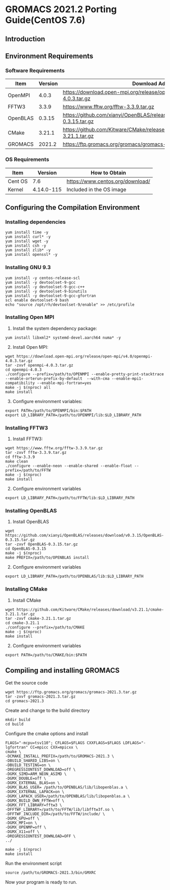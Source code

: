 # GROMACS 2021.2 Porting Guide(CentOS 7.6)

## Introduction

## Environment Requirements

### Software Requirements

| Item     | Version | Download Address                                             |
| -------- | ------- | ------------------------------------------------------------ |
| OpenMPI  | 4.0.3   | https://download.open-mpi.org/release/open-mpi/v4.0/openmpi-4.0.3.tar.gz |
| FFTW3    | 3.3.9   | https://www.fftw.org/fftw-3.3.9.tar.gz                       |
| OpenBLAS | 0.3.15  | https://github.com/xianyi/OpenBLAS/releases/download/v0.3.15/OpenBLAS-0.3.15.tar.gz |
| CMake    | 3.21.1  | https://github.com/Kitware/CMake/releases/download/v3.21.1/cmake-3.21.1.tar.gz |
| GROMACS  | 2021.2  | https://ftp.gromacs.org/gromacs/gromacs-2021.2.tar.gz        |

### OS Requirements

| Item    | Version    | How to Obtain                    |
| ------- | ---------- | -------------------------------- |
| Cent OS | 7.6        | https://www.centos.org/download/ |
| Kernel  | 4.14.0-115 | Included in the OS image         |

## Configuring the Compilation Environment

### Installing dependencies


```shell
yum install time -y
yum install curl* -y
yum install wget -y
yum install csh -y
yum install zlib* -y
yum install openssl* -y
```

### Installing GNU 9.3


```shell
yum install -y centos-release-scl
yum install -y devtoolset-9-gcc
yum install -y devtoolset-9-gcc-c++
yum install -y devtoolset-9-binutils
yum install -y devtoolset-9-gcc-gfortran
scl enable devtoolset-9 bash
echo "source /opt/rh/devtoolset-9/enable" >> /etc/profile
```

### Installing Open MPI

1. Install the system dependency package:

```shell
yum install libxml2* systemd-devel.aarch64 numa* -y
```

2. Install Open MPI:


```shell
wget https://download.open-mpi.org/release/open-mpi/v4.0/openmpi-4.0.3.tar.gz
tar -zxvf openmpi-4.0.3.tar.gz
cd openmpi-4.0.3
./configure --prefix=/path/to/OPENMPI --enable-pretty-print-stacktrace --enable-orterun-prefix-by-default  --with-cma --enable-mpi1-compatibility --enable-mpi-fortran=yes
make -j $(nproc) all
make install
```

3. Configure environment variables:


```shell
export PATH=/path/to/OPENMPI/bin:$PATH
export LD_LIBRARY_PATH=/path/to/OPENMPI/lib:$LD_LIBRARY_PATH
```

### Installing FFTW3

1. Install FFTW3:

```shell
wget https://www.fftw.org/fftw-3.3.9.tar.gz
tar -zxvf fftw-3.3.9.tar.gz
cd fftw-3.3.9
make clean
./configure --enable-neon --enable-shared --enable-float --prefix=/path/to/FFTW
make -j $(nproc)
make install
```

2. Configure environment variables

```shell
export LD_LIBRARY_PATH=/path/to/FFTW/lib:$LD_LIBRARY_PATH
```

### Installing OpenBLAS

1. Install OpenBLAS

```shell
wget https://github.com/xianyi/OpenBLAS/releases/download/v0.3.15/OpenBLAS-0.3.15.tar.gz
tar -zxvf OpenBLAS-0.3.15.tar.gz
cd OpenBLAS-0.3.15
make -j $(nproc)
make PREFIX=/path/to/OPENBLAS install
```

2. Configure environment variables

```shell
export LD_LIBRARY_PATH=/path/to/OPENBLAS/lib:$LD_LIBRARY_PATH
```

### Installing CMake

1. Install CMake

```shell
wget https://github.com/Kitware/CMake/releases/download/v3.21.1/cmake-3.21.1.tar.gz
tar -zxvf cmake-3.21.1.tar.gz
cd cmake-3.21.1
./configure --prefix=/path/to/CMAKE
make -j $(nproc)
make install
```

2. Configure environment variables

```shell
export PATH=/path/to/CMAKE/bin:$PATH
```

## Compiling and installing GROMACS

Get the source code

```shell
wget https://ftp.gromacs.org/gromacs/gromacs-2021.3.tar.gz
tar -zxvf gromacs-2021.3.tar.gz
cd gromacs-2021.3
```

Create and change to the build directory

```shell
mkdir build
cd build
```

Configure the cmake options and install

```shell
FLAGS="-mcpu=tsv110"; CFLAGS=$FLAGS CXXFLAGS=$FLAGS LDFLAGS="-lgfortran" CC=mpicc CXX=mpicxx \
cmake \
-DCMAKE_INSTALL_PREFIX=/path/to/GROMACS-2021.3 \
-DBUILD_SHARED_LIBS=on \
-DBUILD_TESTING=on \
-DREGRESSIONTEST_DOWNLOAD=off \
-DGMX_SIMD=ARM_NEON_ASIMD \
-DGMX_DOUBLE=off \
-DGMX_EXTERNAL_BLAS=on \
-DGMX_BLAS_USER= /path/to/OPENBLAS/lib/libopenblas.a \
-DGMX_EXTERNAL_LAPACK=on \
-DGMX_LAPACK_USER=/path/to/OPENBLAS/lib/libopenblas.a \
-DGMX_BUILD_OWN_FFTW=off \
-DGMX_FFT_LIBRARY=fftw3 \
-DFFTWF_LIBRARY=/path/to/FFTW/lib/libfftw3f.so \
-DFFTWF_INCLUDE_DIR=/path/to/FFTW/include/ \
-DGMX_GPU=off \
-DGMX_MPI=on \
-DGMX_OPENMP=off \
-DGMX_X11=off \
-DREGRESSIONTEST_DOWNLOAD=OFF \
../

make -j $(nproc)
make install
```

Run the environment script

```shell
source /path/to/GROMACS-2021.3/bin/GMXRC
```

Now your program is ready to run.
